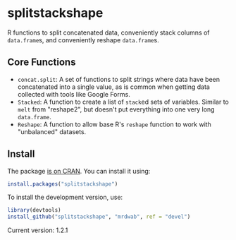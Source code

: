 # splitstackshape

R functions to split concatenated data, conveniently stack columns of `data.frame`s, and conveniently reshape `data.frame`s.

## Core Functions

* `concat.split`: A set of functions to split strings where data have been concatenated into a single value, as is common when getting data collected with tools like Google Forms.
* `Stacked`: A function to create a list of `stack`ed sets of variables. Similar to `melt` from "reshape2", but doesn't put everything into one very long `data.frame`.
* `Reshape`: A function to allow base R's `reshape` function to work with "unbalanced" datasets.

## Install

The package [is on CRAN](http://cran.r-project.org/web/packages/splitstackshape/index.html). You can install it using:

```r
install.packages("splitstackshape")
```

To install the development version, use:

```r
library(devtools)
install_github("splitstackshape", "mrdwab", ref = "devel")
```

Current version: 1.2.1




